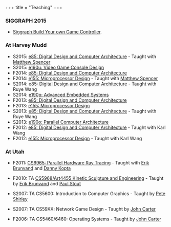 +++
title = "Teaching"
+++

### SIGGRAPH 2015
* [Siggraph Build Your own Game Controller](/class/game-controller).

### At Harvey Mudd
* S2015: [e85: Digital Design and Computer Architecture](http://pages.hmc.edu/jspjut/class/s2015/e85) - Taught with [Matthew Spencer][ms]
* S2015: [e190u: Video Game Console Design](http://pages.hmc.edu/jspjut/class/s2015/e190u) 
* F2014: [e85: Digital Design and Computer Architecture](http://pages.hmc.edu/jspjut/class/f2014/e85)
* F2014: [e155: Microprocessor Design](http://pages.hmc.edu/jspjut/class/f2014/e155) - Taught with [Matthew Spencer][ms]
* S2014: [e85: Digital Design and Computer Architecture](http://pages.hmc.edu/jspjut/class/s2014/e85) - Taught with Ruye Wang
* S2014: [e190p: Advanced Embedded Systems](http://pages.hmc.edu/jspjut/class/s2014/e190p)
* F2013: [e85: Digital Design and Computer Architecture](http://pages.hmc.edu/jspjut/class/f2013/e85)
* F2013: [e155: Microprocessor Design](http://pages.hmc.edu/jspjut/class/f2013/e155)
* S2013: [e85: Digital Design and Computer Architecture](http://pages.hmc.edu/jspjut/class/s2013/e85) - Taught with Ruye Wang
* S2013: [e190o: Parallel Computer Architecture](http://pages.hmc.edu/jspjut/class/s2013/e190o)
* F2012: [e85: Digital Design and Computer Architecture](https://sites.google.com/a/g.hmc.edu/e85f2012) - Taught with Karl Wang
* F2012: [e155: Microprocessor Design](https://sites.google.com/a/g.hmc.edu/e155f2012) - Taught with Karl Wang

### At Utah
* F2011: [CS6965: Parallel Hardware Ray Tracing](http://www.eng.utah.edu/~cs6965/) - Taught with [Erik Brunvand][elb] and [Danny Kopta][dk]
* F2010: TA [CS5968/Art4455 Kinetic Sculpture and Engineering](http://www.eng.utah.edu/~cs5968/) - Taught by [Erik Brunvand][elb] and [Paul Stout][paulstout]
* S2007: TA CS5600: Introduction to Computer Graphics - Taught by [Pete Shirley][ps]
* S2007: TA CS59XX: Network Game Design - Taught by [John Carter][jc]
* F2006: TA CS5460/6460: Operating Systems - Taught by [John Carter][jc]


   [elb]: http://www.cs.utah.edu/~elb
   [dk]: http://www.cs.utah.edu/~dkopta
   [ps]: http://www.cs.utah.edu/~shirley
   [paulstout]: http://faculty.utah.edu/u0300671-PAUL_L_STOUT/teaching/index.hml
   [jc]: http://researcher.watson.ibm.com/researcher/view.php?person=us-retrac
   [ms]: http://pages.hmc.edu/mspencer/



